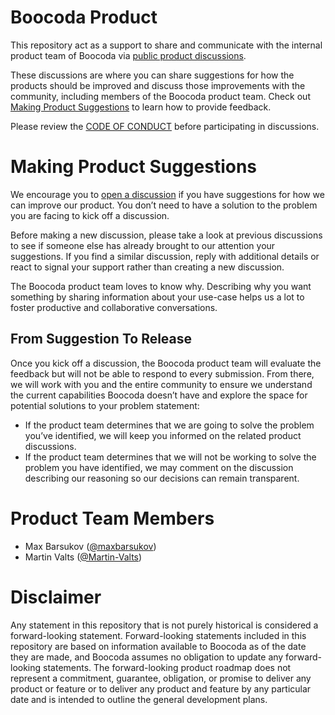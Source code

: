 # Boocoda Product

This repository act as a support to share and communicate with the internal product team of Boocoda via [public product discussions](https://github.com/boocoda/product/discussions).

These discussions are where you can share suggestions for how the products should be improved and discuss those improvements with the community, including members of the Boocoda product team. Check out [Making Product Suggestions](#making-product-suggestions) to learn how to provide feedback. 

Please review the [CODE OF CONDUCT](https://github.com/boocoda/product/blob/master/CODE_OF_CONDUCT.md) before participating in discussions.

# Making Product Suggestions

We encourage you to [open a discussion](https://github.com/boocoda/product/discussions/categories/feedback-feature-proposal) if you have suggestions for how we can improve our product. You don’t need to have a solution to the problem you are facing to kick off a discussion.

Before making a new discussion, please take a look at previous discussions to see if someone else has already brought to our attention your suggestions. If you find a similar discussion, reply with additional details or react to signal your support rather than creating a new discussion.

The Boocoda product team loves to know why. Describing why you want something by sharing information about your use-case helps us a lot to foster productive and collaborative conversations.

## From Suggestion To Release

Once you kick off a discussion, the Boocoda product team will evaluate the feedback but will not be able to respond to every submission. From there, we will work with you and the entire community to ensure we understand the current capabilities Boocoda doesn’t have and explore the space for potential solutions to your problem statement:

- If the product team determines that we are going to solve the problem you’ve identified, we will keep you informed on the related product discussions.
- If the product team determines that we will not be working to solve the problem you have identified, we may comment on the discussion describing our reasoning so our decisions can remain transparent.

# Product Team Members

- Max Barsukov ([@maxbarsukov](https://github.com/maxbarsukov))
- Martin Valts ([@Martin-Valts](https://github.com/Martin-Valts))

# Disclaimer

Any statement in this repository that is not purely historical is considered a forward-looking statement. Forward-looking statements included in this repository are based on information available to Boocoda as of the date they are made, and Boocoda assumes no obligation to update any forward-looking statements. The forward-looking product roadmap does not represent a commitment, guarantee, obligation, or promise to deliver any product or feature or to deliver any product and feature by any particular date and is intended to outline the general development plans.
